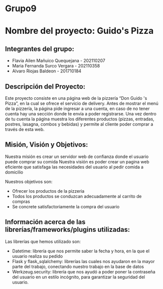 # Grupo9

# Nombre del proyecto: Guido's Pizza

## Integrantes del grupo:
- Flavia Ailen Mañuico Quequejana - 202110207
- Maria Fernanda Surco Vergara - 202110358
- Alvaro Riojas Baldeon - 201710184

## Descripción del Proyecto:

Este proyecto consiste en una página web de la pizzería “Don Guido 's Pizza”, en la cual se ofrece el servicio de delivery. 
Antes de mostrar el menú de la pizzería, la página pide ingresar a una cuenta, en caso de no tener cuenta hay una sección donde te envía  a poder registrarse. Una vez dentro de tu cuenta la página muestra los diferentes productos (pizzas, entradas, postres, lasagna, combos y bebidas) y permite al cliente poder comprar a través de esta web. 



## Misión, Visión y Objetivos:

Nuestra misión es crear un servidor web  de confianza donde el usuario puede comprar su comida
Nuestra visión es poder crear un pagina web eficiente que satisfaga  las necesidades del usuario al pedir comida a  domicilio

Nuestros objetivos son:
 - Ofrecer los  productos de la pizzeria
 - Todos los productos se conduzcan adecuadamente al carrito de compras
 - Se concrete satisfactoriamente la compra del usuario




## Información acerca de las librerías/frameworks/plugins utilizadas:

Las librerías que hemos utilizado son:
 - Datetime: librería que nos permite saber la fecha y hora,  en la que el usuario realiza su pedido
 - Flask y flask_sqlalchemy: librerías las cuales nos ayudaron en la mayor parte del trabajo, conectando nuestro trabajo en la base de datos
 - Werkzeug.security: librería que nos ayudó a poder poner la contraseña del usuario en un estilo incógnito, para garantizar la seguridad del usuario.

